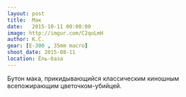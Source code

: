 ```yaml
---
layout: post
title:  Мак
date:   2015-10-11 00:00:00
image: http://imgur.com/C2quLmH
author: К.С.
gear: [Е-300 , 35mm macro]
shoot_date: 2015-08-11
location: Ёль-база
---
```


Бутон мака, прикидывающийся классическим киношным всепожирающим цветочком-убийцей.
